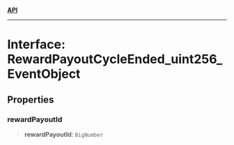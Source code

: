 [**API**](../../../README.md)

***

# Interface: RewardPayoutCycleEnded\_uint256\_EventObject

## Properties

### rewardPayoutId

> **rewardPayoutId**: `BigNumber`
